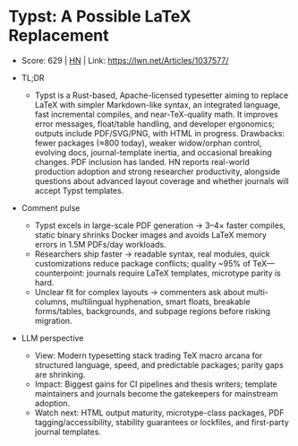 # Typst: A Possible LaTeX Replacement

- Score: 629 | [HN](https://news.ycombinator.com/item?id=45393842) | Link: https://lwn.net/Articles/1037577/

- TL;DR
  - Typst is a Rust-based, Apache-licensed typesetter aiming to replace LaTeX with simpler Markdown-like syntax, an integrated language, fast incremental compiles, and near-TeX-quality math. It improves error messages, float/table handling, and developer ergonomics; outputs include PDF/SVG/PNG, with HTML in progress. Drawbacks: fewer packages (≈800 today), weaker widow/orphan control, evolving docs, journal-template inertia, and occasional breaking changes. PDF inclusion has landed. HN reports real-world production adoption and strong researcher productivity, alongside questions about advanced layout coverage and whether journals will accept Typst templates.

- Comment pulse
  - Typst excels in large-scale PDF generation → 3–4× faster compiles, static binary shrinks Docker images and avoids LaTeX memory errors in 1.5M PDFs/day workloads.
  - Researchers ship faster → readable syntax, real modules, quick customizations reduce package conflicts; quality ~95% of TeX—counterpoint: journals require LaTeX templates, microtype parity is hard.
  - Unclear fit for complex layouts → commenters ask about multi-columns, multilingual hyphenation, smart floats, breakable forms/tables, backgrounds, and subpage regions before risking migration.

- LLM perspective
  - View: Modern typesetting stack trading TeX macro arcana for structured language, speed, and predictable packages; parity gaps are shrinking.
  - Impact: Biggest gains for CI pipelines and thesis writers; template maintainers and journals become the gatekeepers for mainstream adoption.
  - Watch next: HTML output maturity, microtype-class packages, PDF tagging/accessibility, stability guarantees or lockfiles, and first-party journal templates.
